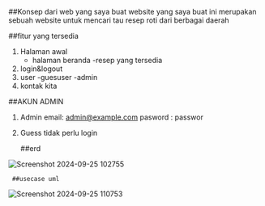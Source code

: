 ##Konsep dari web yang saya buat
website yang saya buat ini merupakan sebuah website untuk mencari tau resep roti dari berbagai daerah

##fitur yang tersedia 
 1. Halaman awal
    - halaman beranda
    -resep yang tersedia
 2. login&logout
 3. user
    -guesuser
    -admin
 4. kontak kita

##AKUN ADMIN
  1. Admin
     email: admin@example.com
     pasword : passwor
  2. Guess
     tidak perlu login



      ##erd

     
![Screenshot 2024-09-25 102755](https://github.com/user-attachments/assets/35189526-b653-4a8d-a237-1be498ef0be6)


     ##usecase uml
![Screenshot 2024-09-25 110753](https://github.com/user-attachments/assets/3f9ebaa1-abb2-4c2f-993f-01838922b591)
